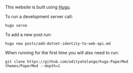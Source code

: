 This website is built using [Hugo](https://gohugo.io/).

To run a development server call:
```
hugo serve
```

To add a new post run:
```
hugo new posts/add-dotnet-identity-to-web-api.md
```

When running for the first time you will also need to run:
```
git clone https://github.com/adityatelange/hugo-PaperMod themes/PaperMod --depth=1
```